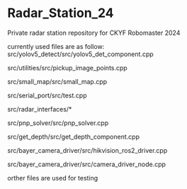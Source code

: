 # Radar_Station_24
Private radar station repository for CKYF Robomaster 2024

currently used files are as follow:
src/yolov5_detect/src/yolov5_det_component.cpp

src/utilities/src/pickup_image_points.cpp

src/small_map/src/small_map.cpp

src/serial_port/src/test.cpp

src/radar_interfaces/*

src/pnp_solver/src/pnp_solver.cpp

src/get_depth/src/get_depth_component.cpp

src/bayer_camera_driver/src/hikvision_ros2_driver.cpp

src/bayer_camera_driver/src/camera_driver_node.cpp


orther files are used for testing
